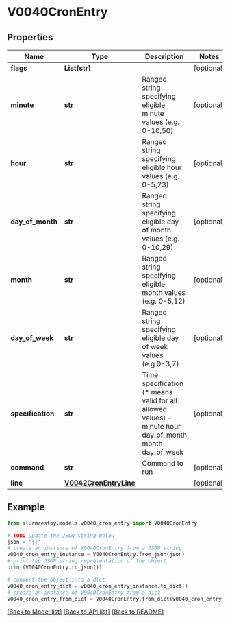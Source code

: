 # V0040CronEntry


## Properties

Name | Type | Description | Notes
------------ | ------------- | ------------- | -------------
**flags** | **List[str]** |  | [optional]
**minute** | **str** | Ranged string specifying eligible minute values (e.g. 0-10,50) | [optional]
**hour** | **str** | Ranged string specifying eligible hour values (e.g. 0-5,23) | [optional]
**day_of_month** | **str** | Ranged string specifying eligible day of month values (e.g. 0-10,29) | [optional]
**month** | **str** | Ranged string specifying eligible month values (e.g. 0-5,12) | [optional]
**day_of_week** | **str** | Ranged string specifying eligible day of week values (e.g.0-3,7) | [optional]
**specification** | **str** | Time specification (* means valid for all allowed values) - minute hour day_of_month month day_of_week | [optional]
**command** | **str** | Command to run | [optional]
**line** | [**V0042CronEntryLine**](V0042CronEntryLine.md) |  | [optional]

## Example

```python
from slurmrestpy.models.v0040_cron_entry import V0040CronEntry

# TODO update the JSON string below
json = "{}"
# create an instance of V0040CronEntry from a JSON string
v0040_cron_entry_instance = V0040CronEntry.from_json(json)
# print the JSON string representation of the object
print(V0040CronEntry.to_json())

# convert the object into a dict
v0040_cron_entry_dict = v0040_cron_entry_instance.to_dict()
# create an instance of V0040CronEntry from a dict
v0040_cron_entry_from_dict = V0040CronEntry.from_dict(v0040_cron_entry_dict)
```
[[Back to Model list]](../README.md#documentation-for-models) [[Back to API list]](../README.md#documentation-for-api-endpoints) [[Back to README]](../README.md)


